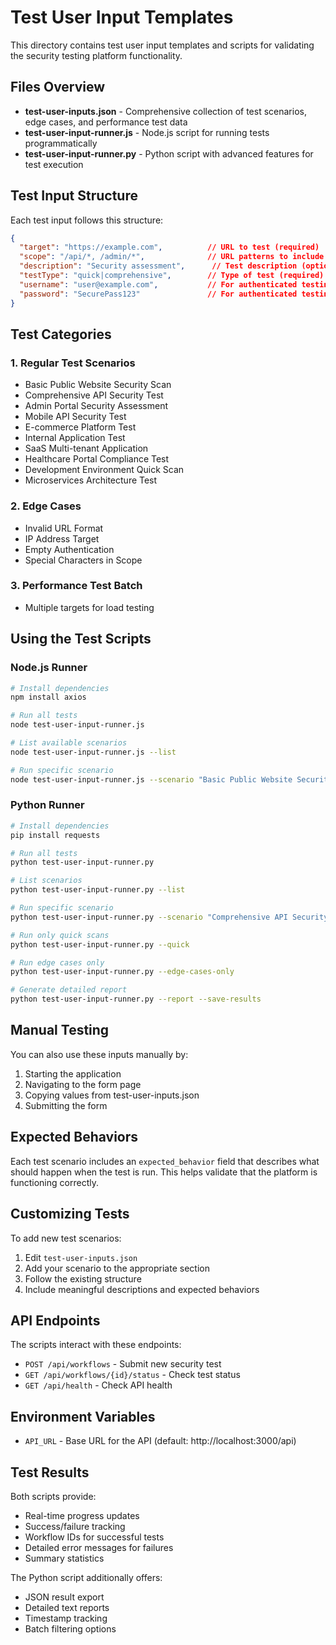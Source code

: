 # Test User Input Templates

This directory contains test user input templates and scripts for validating the security testing platform functionality.

## Files Overview

- **test-user-inputs.json** - Comprehensive collection of test scenarios, edge cases, and performance test data
- **test-user-input-runner.js** - Node.js script for running tests programmatically
- **test-user-input-runner.py** - Python script with advanced features for test execution

## Test Input Structure

Each test input follows this structure:

```json
{
  "target": "https://example.com",          // URL to test (required)
  "scope": "/api/*, /admin/*",              // URL patterns to include (required)
  "description": "Security assessment",      // Test description (optional)
  "testType": "quick|comprehensive",        // Type of test (required)
  "username": "user@example.com",           // For authenticated testing (optional)
  "password": "SecurePass123"               // For authenticated testing (optional)
}
```

## Test Categories

### 1. Regular Test Scenarios
- Basic Public Website Security Scan
- Comprehensive API Security Test
- Admin Portal Security Assessment
- Mobile API Security Test
- E-commerce Platform Test
- Internal Application Test
- SaaS Multi-tenant Application
- Healthcare Portal Compliance Test
- Development Environment Quick Scan
- Microservices Architecture Test

### 2. Edge Cases
- Invalid URL Format
- IP Address Target
- Empty Authentication
- Special Characters in Scope

### 3. Performance Test Batch
- Multiple targets for load testing

## Using the Test Scripts

### Node.js Runner

```bash
# Install dependencies
npm install axios

# Run all tests
node test-user-input-runner.js

# List available scenarios
node test-user-input-runner.js --list

# Run specific scenario
node test-user-input-runner.js --scenario "Basic Public Website Security Scan"
```

### Python Runner

```bash
# Install dependencies
pip install requests

# Run all tests
python test-user-input-runner.py

# List scenarios
python test-user-input-runner.py --list

# Run specific scenario
python test-user-input-runner.py --scenario "Comprehensive API Security Test"

# Run only quick scans
python test-user-input-runner.py --quick

# Run edge cases only
python test-user-input-runner.py --edge-cases-only

# Generate detailed report
python test-user-input-runner.py --report --save-results
```

## Manual Testing

You can also use these inputs manually by:

1. Starting the application
2. Navigating to the form page
3. Copying values from test-user-inputs.json
4. Submitting the form

## Expected Behaviors

Each test scenario includes an `expected_behavior` field that describes what should happen when the test is run. This helps validate that the platform is functioning correctly.

## Customizing Tests

To add new test scenarios:

1. Edit `test-user-inputs.json`
2. Add your scenario to the appropriate section
3. Follow the existing structure
4. Include meaningful descriptions and expected behaviors

## API Endpoints

The scripts interact with these endpoints:
- `POST /api/workflows` - Submit new security test
- `GET /api/workflows/{id}/status` - Check test status
- `GET /api/health` - Check API health

## Environment Variables

- `API_URL` - Base URL for the API (default: http://localhost:3000/api)

## Test Results

Both scripts provide:
- Real-time progress updates
- Success/failure tracking
- Workflow IDs for successful tests
- Detailed error messages for failures
- Summary statistics

The Python script additionally offers:
- JSON result export
- Detailed text reports
- Timestamp tracking
- Batch filtering options